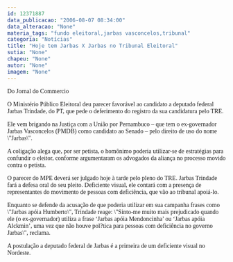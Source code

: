 ```yaml
---
id: 12371887
data_publicacao: "2006-08-07 08:34:00"
data_alteracao: "None"
materia_tags: "fundo eleitoral,jarbas vasconcelos,tribunal"
categoria: "Notícias"
title: "Hoje tem Jarbas X Jarbas no Tribunal Eleitoral"
sutia: "None"
chapeu: "None"
autor: "None"
imagem: "None"
---
```

<p><P><FONT face=Verdana>Do Jornal do Commercio</FONT></P></p>
<p><P><FONT face=Verdana>O Ministério Público Eleitoral deu parecer favorável ao candidato a deputado federal Jarbas Trindade, do PT, que pede o deferimento do registro da sua candidatura pelo TRE.</FONT></P></p>
<p><P><FONT face=Verdana>Ele vem brigando na Justiça com a União por Pernambuco – que tem o ex-governador Jarbas Vasconcelos (PMDB) como candidato ao Senado – pelo direito de uso do nome \"Jarbas\". </FONT></P></p>
<p><P><FONT face=Verdana>A coligação alega que, por ser petista, o homônimo poderia utilizar-se de estratégias para confundir o eleitor, conforme argumentaram os advogados da aliança no processo movido contra o petista. </FONT></P></p>
<p><P><FONT face=Verdana>O parecer do MPE deverá ser julgado hoje à tarde pelo pleno do TRE. Jarbas Trindade fará a defesa oral do seu pleito. Deficiente visual, ele contará com a presença de representantes do movimento de pessoas com deficiência, que vão ao tribunal apoiá-lo. </FONT></P></p>
<p><P><FONT face=Verdana>Enquanto se defende da acusação de que poderia utilizar em sua campanha frases como \"Jarbas apóia Humberto\", Trindade reage: \"Sinto-me muito mais prejudicado quando ele (o ex-governador) utiliza a frase ‘Jarbas apóia Mendoncinha’ ou ‘Jarbas apóia Alckmin’, uma vez que não houve pol?tica para pessoas com deficiência no governo Jarbas\", reclama. </FONT></P></p>
<p><P><FONT face=Verdana>A postulação a deputado federal de Jarbas é a primeira de um deficiente visual no Nordeste.</FONT></P> </p>
